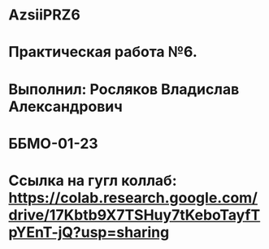# AzsiiPRZ6
# Практическая работа №6.
# Выполнил: Росляков Владислав Александрович 
# ББМО-01-23
# Ссылка на гугл коллаб: https://colab.research.google.com/drive/17Kbtb9X7TSHuy7tKeboTayfTpYEnT-jQ?usp=sharing
